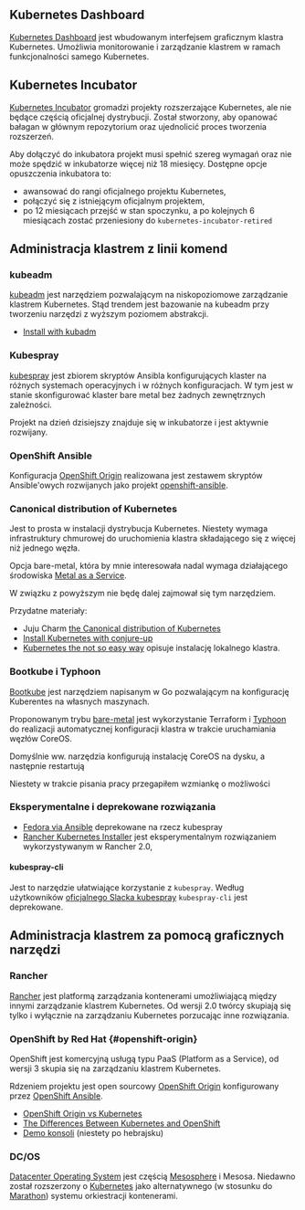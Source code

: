 
## Kubernetes Dashboard

[Kubernetes Dashboard](https://github.com/kubernetes/dashboard) jest wbudowanym
interfejsem graficznym klastra Kubernetes. Umożliwia monitorowanie i zarządzanie
klastrem w ramach funkcjonalności samego Kubernetes.

## Kubernetes Incubator

[Kubernetes Incubator](https://github.com/kubernetes/community/blob/master/incubator.md)
gromadzi projekty rozszerzające Kubernetes, ale nie będące częścią oficjalnej
dystrybucji. Został stworzony, aby opanować bałagan w głównym repozytorium oraz
ujednolicić proces tworzenia rozszerzeń.

Aby dołączyć do inkubatora projekt musi spełnić szereg wymagań oraz nie może
spędzić w inkubatorze więcej niż 18 miesięcy. Dostępne opcje opuszczenia
inkubatora to:

- awansować do rangi oficjalnego projektu Kubernetes,
- połączyć się z istniejącym oficjalnym projektem,
- po 12 miesiącach przejść w stan spoczynku, a po kolejnych 6 miesiącach zostać
  przeniesiony do `kubernetes-incubator-retired`

## Administracja klastrem z linii komend
  
### kubeadm

[kubeadm](https://kubernetes.io/docs/reference/setup-tools/kubeadm/kubeadm/)
jest narzędziem pozwalającym na niskopoziomowe zarządzanie klastrem Kubernetes.
Stąd trendem jest bazowanie na kubeadm przy tworzeniu narzędzi z wyższym
poziomem abstrakcji.

- [Install with kubadm](https://kubernetes.io/docs/setup/independent/install-kubeadm/)

### Kubespray

[kubespray](https://github.com/kubernetes-incubator/kubespray) jest zbiorem
skryptów Ansibla konfigurujących klaster na różnych systemach operacyjnych i
w różnych konfiguracjach.
W tym jest w stanie skonfigurować klaster bare metal bez żadnych zewnętrznych
zależności.

Projekt na dzień dzisiejszy znajduje się w inkubatorze i jest aktywnie
rozwijany.
  
### OpenShift Ansible
Konfiguracja [OpenShift Origin](#openshift-origin) realizowana jest zestawem
skryptów Ansible'owych rozwijanych jako projekt 
[openshift-ansible](https://github.com/openshift/openshift-ansible).

### Canonical distribution of Kubernetes

Jest to prosta w instalacji dystrybucja Kubernetes. Niestety wymaga 
infrastruktury chmurowej do uruchomienia klastra składającego się z więcej niż 
jednego węzła. 

Opcja bare-metal, która by mnie interesowała nadal wymaga 
działającego środowiska [Metal as a Service](). 

W związku z powyższym nie będę dalej zajmował się tym narzędziem.

Przydatne materiały:
- Juju Charm [the Canonical distribution of Kubernetes](https://jujucharms.com/canonical-kubernetes/)
- [Install Kubernetes with conjure-up](https://tutorials.ubuntu.com/tutorial/install-kubernetes-with-conjure-up)
- [Kubernetes the not so easy way](https://insights.ubuntu.com/2017/10/12/kubernetes-the-not-so-easy-way/)
  opisuje instalację lokalnego klastra.
  
### Bootkube i Typhoon

[Bootkube](https://github.com/kubernetes-incubator/bootkube) jest narzędziem
napisanym w Go pozwalającym na konfigurację Kuberentes na własnych maszynach.

Proponowanym trybu [bare-metal](https://github.com/coreos/matchbox/tree/master/examples/terraform/bootkube-install) jest
wykorzystanie Terraform i [Typhoon](https://github.com/poseidon/typhoon)
do realizacji automatycznej konfiguracji klastra w trakcie uruchamiania węzłów
CoreOS.

Domyślnie ww. narzędzia konfigurują instalację CoreOS na dysku, a następnie
restartują

Niestety w trakcie pisania pracy przegapiłem wzmiankę o możliwości


### Eksperymentalne i deprekowane rozwiązania
- [Fedora via Ansible](https://kubernetes.io/docs/getting-started-guides/fedora/fedora_ansible_config/)
  deprekowane na rzecz kubespray
- [Rancher Kubernetes Installer](http://rancher.com/announcing-rke-lightweight-kubernetes-installer/)
  jest eksperymentalnym rozwiązaniem wykorzystywanym w Rancher 2.0,
  
#### kubespray-cli

Jest to narzędzie ułatwiające korzystanie z `kubespray`.
Według użytkowników 
[oficjalnego Slacka kubespray](https://kubernetes.slack.com/messages/kubespray)
`kubespray-cli` jest deprekowane.


## Administracja klastrem za pomocą graficznych narzędzi

### Rancher 
[Rancher](https://rancher.com/) jest platformą zarządzania kontenerami 
umożliwiającą między innymi zarządzanie klastrem Kubernetes.
Od wersji 2.0 twórcy skupiają się tylko i wyłącznie na zarządzaniu Kubernetes 
porzucając inne rozwiązania.

### OpenShift by Red Hat {#openshift-origin}
OpenShift jest komercyjną usługą typu PaaS (Platform as a Service), od wersji 3 
skupia się na zarządzaniu klastrem Kubernetes.

Rdzeniem projektu jest open sourcowy 
[OpenShift Origin](https://github.com/openshift/origin) konfigurowany przez
[OpenShift Ansible](#openshift-ansible).

- [OpenShift Origin vs Kubernetes](https://www.reddit.com/r/devops/comments/59ql4r/openshift_origin_vs_kubernetes/)
- [The Differences Between Kubernetes and OpenShift](https://medium.com/levvel-consulting/the-differences-between-kubernetes-and-openshift-ae778059a90e)
- [Demo konsoli](https://youtu.be/-mFovK19aB4?t=6m54s) (niestety po hebrajsku)

### DC/OS

[Datacenter Operating System](https://dcos.io/) jest częścią
[Mesosphere](https://mesosphere.com/) i Mesosa. Niedawno został rozszerzony
o [Kubernetes](https://mesosphere.com/blog/kubernetes-dcos/) jako alternatywnego
(w stosunku do [Marathon](https://mesosphere.github.io/marathon/)) systemu
orkiestracji kontenerami.
